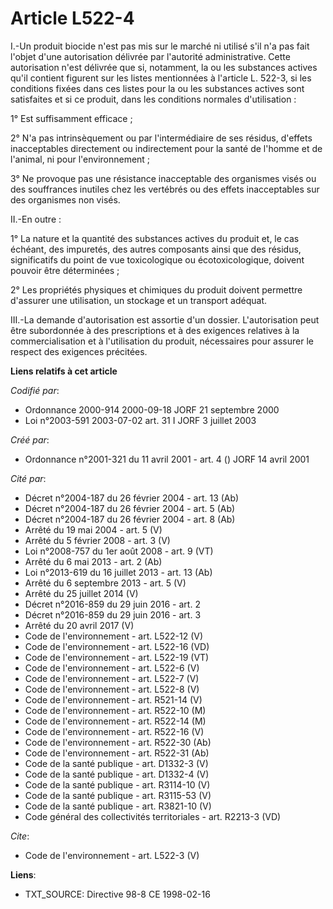 # Article L522-4

I.-Un produit biocide n'est pas mis sur le marché ni utilisé s'il n'a pas fait l'objet d'une autorisation délivrée par
l'autorité administrative. Cette autorisation n'est délivrée que si, notamment, la ou les substances actives qu'il contient
figurent sur les listes mentionnées à l'article L. 522-3, si les conditions fixées dans ces listes pour la ou les substances
actives sont satisfaites et si ce produit, dans les conditions normales d'utilisation : 

1° Est suffisamment efficace ; 

2° N'a pas intrinsèquement ou par l'intermédiaire de ses résidus, d'effets inacceptables directement ou indirectement pour la
santé de l'homme et de l'animal, ni pour l'environnement ; 

3° Ne provoque pas une résistance inacceptable des organismes visés ou des souffrances inutiles chez les vertébrés ou des
effets inacceptables sur des organismes non visés. 

II.-En outre : 

1° La nature et la quantité des substances actives du produit et, le cas échéant, des impuretés, des autres composants ainsi
que des résidus, significatifs du point de vue toxicologique ou écotoxicologique, doivent pouvoir être déterminées ; 

2° Les propriétés physiques et chimiques du produit doivent permettre d'assurer une utilisation, un stockage et un transport
adéquat. 

III.-La demande d'autorisation est assortie d'un dossier. L'autorisation peut être subordonnée à des prescriptions et à des
exigences relatives à la commercialisation et à l'utilisation du produit, nécessaires pour assurer le respect des exigences
précitées.

**Liens relatifs à cet article**

_Codifié par_:

  - Ordonnance 2000-914 2000-09-18 JORF 21 septembre 2000
  - Loi n°2003-591 2003-07-02 art. 31 I JORF 3 juillet 2003

_Créé par_:

  - Ordonnance n°2001-321 du 11 avril 2001 - art. 4 () JORF 14 avril 2001

_Cité par_:

  - Décret n°2004-187 du 26 février 2004 - art. 13 (Ab)
  - Décret n°2004-187 du 26 février 2004 - art. 5 (Ab)
  - Décret n°2004-187 du 26 février 2004 - art. 8 (Ab)
  - Arrêté du 19 mai 2004 - art. 5 (V)
  - Arrêté du 5 février 2008 - art. 3 (V)
  - Loi n°2008-757 du 1er août 2008 - art. 9 (VT)
  - Arrêté du 6 mai 2013 - art. 2 (Ab)
  - Loi n°2013-619 du 16 juillet 2013 - art. 13 (Ab)
  - Arrêté du 6 septembre 2013 - art. 5 (V)
  - Arrêté du 25 juillet 2014 (V)
  - Décret n°2016-859 du 29 juin 2016 - art. 2
  - Décret n°2016-859 du 29 juin 2016 - art. 3
  - Arrêté du 20 avril 2017 (V)
  - Code de l'environnement - art. L522-12 (V)
  - Code de l'environnement - art. L522-16 (VD)
  - Code de l'environnement - art. L522-19 (VT)
  - Code de l'environnement - art. L522-6 (V)
  - Code de l'environnement - art. L522-7 (V)
  - Code de l'environnement - art. L522-8 (V)
  - Code de l'environnement - art. R521-14 (V)
  - Code de l'environnement - art. R522-10 (M)
  - Code de l'environnement - art. R522-14 (M)
  - Code de l'environnement - art. R522-16 (V)
  - Code de l'environnement - art. R522-30 (Ab)
  - Code de l'environnement - art. R522-31 (Ab)
  - Code de la santé publique - art. D1332-3 (V)
  - Code de la santé publique - art. D1332-4 (V)
  - Code de la santé publique - art. R3114-10 (V)
  - Code de la santé publique - art. R3115-53 (V)
  - Code de la santé publique - art. R3821-10 (V)
  - Code général des collectivités territoriales - art. R2213-3 (VD)

_Cite_:

  - Code de l'environnement - art. L522-3 (V)

**Liens**:

  - TXT_SOURCE: Directive 98-8 CE 1998-02-16
